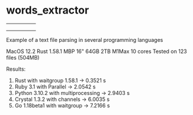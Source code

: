 # words_extractor

|   |   |   |   |   |
|--- |--- |--- |--- |--- |
|   |   |   |   |   |
|   |   |   |   |   |
|   |   |   |   |   |

Example of a text file parsing in several programming languages

MacOS 12.2
Rust 1.58.1
MBP 16" 64GB 2TB M1Max 10 cores
Tested on 123 files (504MB)

Results:

1. Rust with waitgroup 1.58.1 -> 0.3521 s
2. Ruby 3.1 with Parallel -> 2.0542 s
3. Python 3.10.2 with multiprocessing -> 2.9403 s
4. Crystal 1.3.2 with channels ->  6.0035 s
5. Go 1.18beta1 with waitgroup -> 7.2166 s
